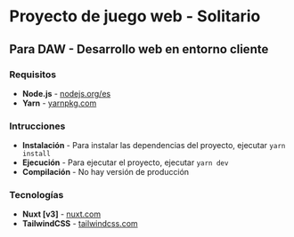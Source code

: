 # Proyecto de juego web - Solitario

## Para DAW - Desarrollo web en entorno cliente

### Requisitos

-   **Node.js** - [nodejs.org/es](https://nodejs.org/es/)
-   **Yarn** - [yarnpkg.com](https://yarnpkg.com/)

### Intrucciones

-   **Instalación** - Para instalar las dependencias del proyecto, ejecutar `yarn install`
-   **Ejecución** - Para ejecutar el proyecto, ejecutar `yarn dev`
-   **Compilación** - No hay versión de producción

### Tecnologías

-   **Nuxt [v3]** - [nuxt.com](https://nuxt.com/)
-   **TailwindCSS** - [tailwindcss.com](https://tailwindcss.com/)
